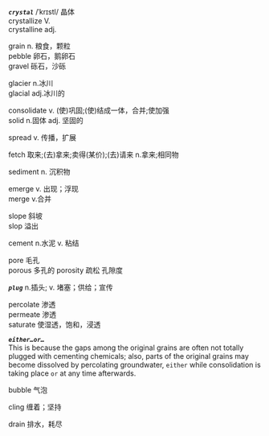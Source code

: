 ***`crystal`*** /ˈkrɪstl/ 晶体  
crystallize V.  
crystalline adj.

grain n. 粮食，颗粒  
pebble 卵石，鹅卵石  
gravel 砾石，沙砾

glacier n.冰川  
glacial adj.冰川的

consolidate v. (使)巩固;(使)结成一体，合并;使加强  
solid n.固体 adj. 坚固的

spread v. 传播，扩展

fetch 取来;(去)拿来;卖得(某价);(去)请来 n.拿来;相同物

sediment n. 沉积物

emerge v. 出现；浮现  
merge v.合并

slope 斜坡  
slop 溢出

cement n.水泥 v. 粘结

pore 毛孔  
porous 多孔的
porosity 疏松 孔隙度

***`plug`*** n.插头; v. 堵塞；供给；宣传

percolate 渗透  
permeate 渗透  
saturate 使湿透，饱和，浸透

***`either…or…`***  
This is because the gaps among the original grains are often not totally plugged with cementing chemicals; also, parts of the original grains may become dissolved by percolating groundwater, `either` while consolidation is taking place `or` at any time afterwards.

bubble 气泡

cling 缠着；坚持

drain 排水，耗尽